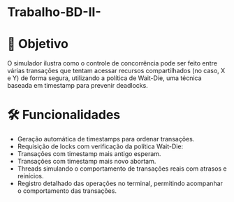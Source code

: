 # Trabalho-BD-II-

# 📌 Objetivo
 O simulador ilustra como o controle de concorrência pode ser feito entre várias transações que tentam acessar recursos compartilhados (no caso, X e Y) de forma segura, utilizando a política de Wait-Die, uma técnica baseada em timestamp para prevenir deadlocks.

# 🛠️ Funcionalidades
- Geração automática de timestamps para ordenar transações.
- Requisição de locks com verificação da política Wait-Die:
- Transações com timestamp mais antigo esperam.
- Transações com timestamp mais novo abortam.
- Threads simulando o comportamento de transações reais com atrasos e reinícios.
- Registro detalhado das operações no terminal, permitindo acompanhar o comportamento das transações.

